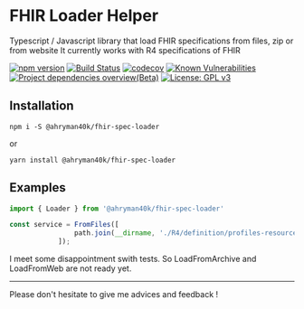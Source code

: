 
# FHIR Loader Helper
Typescript / Javascript library that load FHIR specifications from files, zip or from website 
It currently works with R4 specifications of FHIR

[![npm version](https://badge.fury.io/js/%40ahryman40k%2Ffhir-spec-loader.svg)](https://badge.fury.io/js/%40ahryman40k%2Ffhir-spec-loader.svg)
[![Build Status](https://travis-ci.com/Ahryman40k/fhir-spec-loader.svg)](https://travis-ci.com/Ahryman40k/fhir-spec-loader)
[![codecov](https://codecov.io/gh/Ahryman40k/fhir-spec-loader/branch/master/graph/badge.svg)](https://codecov.io/gh/Ahryman40k/fhir-spec-loader)
[![Known Vulnerabilities](https://snyk.io/test/github/Ahryman40k/fhir-spec-loader/badge.svg)](https://snyk.io/test/github/Ahryman40k/fhir-spec-loader) 
[![Project dependencies overview(Beta)](https://david-dm.org/ahryman40k/fhir-spec-loader.svg)]() 
[![License: GPL v3](https://img.shields.io/badge/License-GPLv3-blue.svg)](https://www.gnu.org/licenses/gpl-3.0)


## Installation
```
npm i -S @ahryman40k/fhir-spec-loader
```
or
```
yarn install @ahryman40k/fhir-spec-loader
```


## Examples
```javascript
import { Loader } from '@ahryman40k/fhir-spec-loader'

const service = FromFiles([
                path.join(__dirname, './R4/definition/profiles-resources.json'),
            ]);

```
I meet some disappointment swith tests. So LoadFromArchive and LoadFromWeb are not ready yet.

---
Please don't hesitate to give me advices and feedback !


